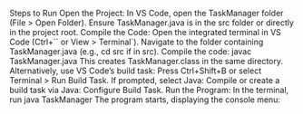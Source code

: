 Steps to Run
Open the Project:   In VS Code, open the TaskManager folder (File > Open Folder).
                    Ensure TaskManager.java is in the src folder or directly in the project root.
Compile the Code:   Open the integrated terminal in VS Code (Ctrl+`` or View > Terminal`).
                    Navigate to the folder containing TaskManager.java (e.g., cd src if in src).
Compile the code:   javac TaskManager.java
This creates TaskManager.class in the same directory.
Alternatively, use  VS Code’s build task:
Press Ctrl+Shift+B or select Terminal > Run Build Task.
If prompted, select Java: Compile or create a build task via Java: Configure Build Task.
Run the Program:    In the terminal, run
                    java TaskManager
The program starts, displaying the console menu:
